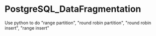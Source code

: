 # PostgreSQL_DataFragmentation
 Use python to do "range partition", "round robin partition", "round robin insert", "range insert"

